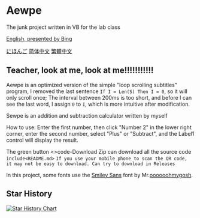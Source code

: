 # Aewpe
The junk project written in VB for the lab class

[English, presented by Bing](README_EN.md)

[にほんご](README_JP.md) [简体中文](README.md) [繁體中文](README_TC.md)
## Teacher, look at me, look at me!!!!!!!!!!!
 Aewpe is an optimized version of the simple "loop scrolling subtitles" program, I removed the last sentence `If I = Len(S) Then I = 0`, so it will only scroll once; The interval between 200ms is too short, and before I can see the last word, I assign `0` to `I`, which is more intuitive after modification.

Sewpe is an addition and subtraction calculator written by myself
 
How to use: Enter the first number, then click "Number 2" in the lower right corner, enter the second number, select "Plus" or "Subtract", and the Label1 control will display the result.
 
The green button <>code-Download Zip can download all the source code `include<README.md>` `If you use your mobile phone to scan the QR code, it may not be easy to download. Can try to download in Releases`
 
In this project, some fonts use the [Smiley Sans](https://github.com/atelier-anchor/smiley-sans) font by Mr.[oooooohmygosh](https://space.bilibili.com/38053181).
## Star History
[![Star History Chart](https://api.star-history.com/svg?repos=Gakusyun/Aewpe&type=Date)](https://star-history.com/#Gakusyun/Aewpe&Date)
